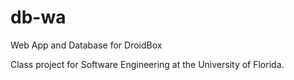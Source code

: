 db-wa
=====

Web App and Database for DroidBox

Class project for Software Engineering at the University of Florida.
